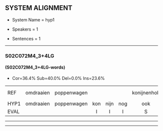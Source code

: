 
## SYSTEM ALIGNMENT

- System Name = hyp1

- Speakers = 1

- Sentences = 1

---

### S02C072M4_3+4LG

#### (S02C072M4_3+4LG-words)

- Cor=36.4%	Sub=40.0%	Del=0.0%	Ins=23.6%

|  |  |  |  |  |  |  |  |  |  |  |  |  |  |  |  |  |  |  |  |  |  |  |  |  |  |  |  |  |  |  |  |  |  |  |  |  |  |  |  |  |  |  |  |  |  |  |  |  |  |  |  |  |  |  |  |
|:--- |:---:|:---:|:---:|:---:|:---:|:---:|:---:|:---:|:---:|:---:|:---:|:---:|:---:|:---:|:---:|:---:|:---:|:---:|:---:|:---:|:---:|:---:|:---:|:---:|:---:|:---:|:---:|:---:|:---:|:---:|:---:|:---:|:---:|:---:|:---:|:---:|:---:|:---:|:---:|:---:|:---:|:---:|:---:|:---:|:---:|:---:|:---:|:---:|:---:|:---:|:---:|:---:|:---:|:---:|:---:|
| REF | omdraaien | poppenwagen |  |  |  | konijnenhok | elastiekje |  | ruziemaken | teddybeer | dierentuin | paddenstoelen | verstoppertje | wasmachine | fototoestel |  | toiletpapier | vrachtwagen |  |  | buurmannen | vogelkooi | olifant | * | *t | schommelen | iedereen |  | schoenenwinkel*(schoenwinkel) | knutselen | ophangen | verjaardag |  | sprookjesboek | tandenborstel | lucifer | slaapkamer | achterdeur |  |  | ziekenhuis | nieuwsgierig | afblijven | kabouter | washandje | sneeuwwitje | goeiendag | vakantie |  |  | limonade | autorijden | eindelijk | familie | chocolade |
| HYP1 | omdraaien | poppenwagen | kon | nijn | nog | ook | elastiekje | ruzie | maken | teliber | dieeretum | paddestoelen | wastoppertja | wasmachine | fototoestel | tolet | papier | vrachtwagen | buurmann | vorv | gov | coiv | olifant | s | uh | schommelen | iedereen | schoenwinkel | geot | zewen | ophangen | verjaardag | spookjesboek | tonde | borstel | nucifer | slaapkamer | achterdeur | ziek | en | hais | nieuwsgierig | afblijven | kabouter | wosrendje | sneeuwwitje | goeiendag | vakantie | i | me | nader | autoraer | indelik | familie | chocelade |
| EVAL |  |  | I | I | I | S |  | I | S | S | S | S | S |  |  | I | S |  | I | I | S | S |  | S | S |  |  | I | S | S |  |  | I | S | S | S |  |  | I | I | S |  |  |  | S |  |  |  | I | I | S | S | S |  | S |
---

---
